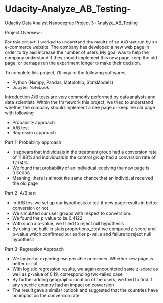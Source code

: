 # Udacity-Analyze_AB_Testing-
Udacity Data Analyst Nanodegree Project 3 : Analyze_AB_Testing

Project Overview :

For this project, I worked to understand the results of an A/B test run by an e-commerce
website. The company has developed a new web page in order to try and increase the number
of users. My goal was to help the company understand if they should implement this new
page, keep the old page, or perhaps run the experiment longer to make their decision.

To complete this project, i'll require the following softwares:
  - Python (Numpy, Pandas, Matplotlib, StatsModels)
  - Jupyter Notebook


Introduction
A/B tests are very commonly performed by data analysts and data scientists. Within the
framework this project, we tried to understand whether the company should implement a new
page or keep the old page with following:
  - Probability approach
  - A/B test
  - Regression approach

Part 1: Probability approach
  - It appears that individuals in the treatment group had a conversion rate of 11.88% and
  individuals in the control group had a conversion rate of 12.04%.
  - We found that probability of an individual receiving the new page is 0.50006
  - Meaning, there is almost the same chance that an individual received the old page

Part 2: A/B test
  - In A/B test we set up our hypothesis to test if new page results in better conversion or
  not
  - We simulated our user groups with respect to conversions
  - We found the p_value to be 0.4122
  - With such a p-value, we failed to reject null hypothesis
  - By using the built-in stats.proportions_ztest we computed z-score and p-value which
  confirmed our earlier p-value and failure to reject null hypothesis

Part 3: Regression Approach
  - We looked at exploring two possible outcomes. Whether new page is better or not.
  - With logistic regression results, we again encountered same z-score as well as p-value
  of 0.19, corresponding two-tailed case
  - By further adding geographic location of the users, we tried to find if any specific
  country had an impact on conversion
  - The result gave a similar outlook and suggested that the countries have no impact on
  the conversion rate.
